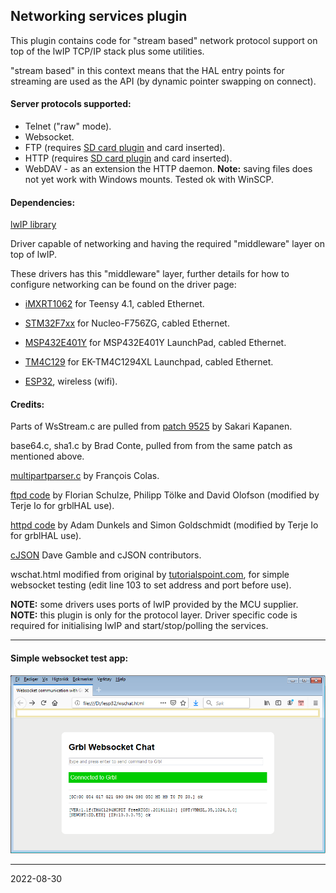 ## Networking services plugin

This plugin contains code for "stream based" network protocol support on top of the lwIP TCP/IP stack plus some utilities.

"stream based" in this context means that the HAL entry points for streaming are used as the API \(by dynamic pointer swapping on connect\).

#### Server protocols supported:

* Telnet \("raw" mode\).
* Websocket.
* FTP \(requires [SD card plugin](https://github.com/grblHAL/Plugin_SD_card) and card inserted\).
* HTTP \(requires [SD card plugin](https://github.com/grblHAL/Plugin_SD_card) and card inserted\).
* WebDAV - as an extension the HTTP daemon. __Note:__ saving files does not yet work with Windows mounts. Tested ok with WinSCP.

#### Dependencies:

[lwIP library](http://savannah.nongnu.org/projects/lwip/)

Driver capable of networking and having the required "middleware" layer on top of lwIP.

These drivers has this "middleware" layer, further details for how to configure networking can be found on the driver page:

* [iMXRT1062](https://github.com/grblHAL/IMXRT1062) for Teensy 4.1, cabled Ethernet.

* [STM32F7xx](https://github.com/grblHAL/STM32F7xx) for Nucleo-F756ZG, cabled Ethernet.

* [MSP432E401Y](https://github.com/grblHAL/MSP432E401Y) for MSP432E401Y LaunchPad, cabled Ethernet.

* [TM4C129](https://github.com/grblHAL/TM4C129) for EK-TM4C1294XL Launchpad, cabled Ethernet.

* [ESP32](https://github.com/grblHAL/ESP32), wireless \(wifi\).

#### Credits:

Parts of WsStream.c are pulled from [patch 9525](http://savannah.nongnu.org/patch/?9525) by Sakari Kapanen.

base64.c, sha1.c by Brad Conte, pulled from from the same patch as mentioned above.

[multipartparser.c](https://github.com/francoiscolas/multipart-parser) by Fran&ccedil;ois Colas. 

[ftpd code](https://github.com/toelke/lwip-ftpd) by Florian Schulze, Philipp T&ouml;lke and David Olofson \(modified by Terje Io for grblHAL use\).

[httpd code](http://savannah.nongnu.org/projects/lwip/) by Adam Dunkels and Simon Goldschmidt \(modified by Terje Io for grblHAL use\).

[cJSON](https://github.com/DaveGamble/cJSON) Dave Gamble and cJSON contributors.

wschat.html modified from original by [tutorialspoint.com](https://www.tutorialspoint.com/websockets/websockets_javascript_application.htm), for simple websocket testing \(edit line 103 to set address and port before use\).

__NOTE:__ some drivers uses ports of lwIP provided by the MCU supplier.  
__NOTE:__ this plugin is only for the protocol layer. Driver specific code is required for initialising lwIP and start/stop/polling the services.

---
#### Simple websocket test app:
![Test](media/websocket.png)

---
2022-08-30
